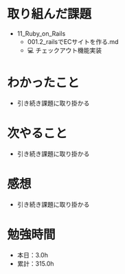 # 取り組んだ課題
* 11_Ruby_on_Rails
  * 001.2_railsでECサイトを作る.md
  * 💻 チェックアウト機能実装

# わかったこと
* 引き続き課題に取り掛かる

# 次やること
* 引き続き課題に取り掛かる

# 感想
* 引き続き課題に取り掛かる

# 勉強時間
* 本日：3.0h
* 累計：315.0h
